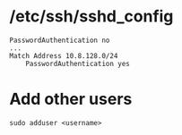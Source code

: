 # /etc/ssh/sshd_config
```
PasswordAuthentication no
...
Match Address 10.8.128.0/24
    PasswordAuthentication yes
```

# Add other users
```
sudo adduser <username>
```